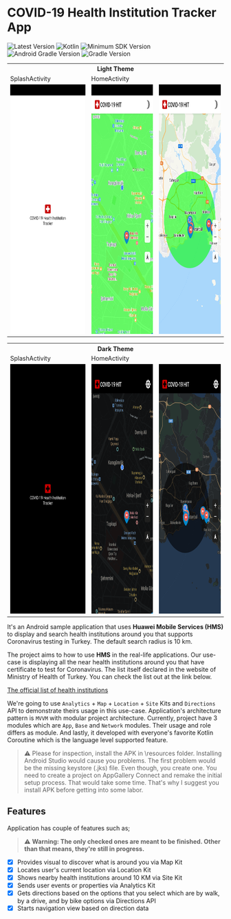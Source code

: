 # COVID-19 Health Institution Tracker App

![Latest Version](https://img.shields.io/badge/latestVersion-0.1-yellow) ![Kotlin](https://img.shields.io/badge/language-kotlin-blue) ![Minimum SDK Version](https://img.shields.io/badge/minSDK-21-orange) ![Android Gradle Version](https://img.shields.io/badge/androidGradleVersion-4.0.0-green) ![Gradle Version](https://img.shields.io/badge/gradleVersion-6.1.1-informational)

<table>
  <tr>
    <th colspan="3">Light Theme</th>
  </tr>
  <tr>
    <td>SplashActivity</td>
     <td colspan="2">HomeActivity</td>
  </tr>
  <tr>
    <td><img src="resources/splash_light.png" width=270 height=580></td>
    <td><img src="resources/home_light.png" width=270 height=580></td>
    <td><img src="resources/home_light_distant_look.png" width=270 height=580></td>
  </tr>
 </table>

 <table>
  <tr>
    <th colspan="3">Dark Theme</th>
  </tr>
  <tr>
    <td>SplashActivity</td>
     <td colspan="2">HomeActivity</td>
  </tr>
  <tr>
    <td><img src="resources/splash_dark.png" width=270 height=580></td>
    <td><img src="resources/home_dark.png" width=270 height=580></td>
    <td><img src="resources/home_dark_distant_look.png" width=270 height=580></td>
  </tr>
 </table>

It's an Android sample application that uses **Huawei Mobile Services (HMS)** to display and search health institutions around you that supports Coronavirus testing in Turkey. The default search radius is 10 km. 

The project aims to how to use **HMS** in the real-life applications. Our use-case is displaying all the near health institutions around you that have certificate to test for Coronavirus. The list itself declared in the website of Ministry of Health of Turkey. You can check the list out at the link below.

[The official list of health institutions](https://covid19bilgi.saglik.gov.tr/tr/covid-19-yetkilendirilmis-tani-laboratuvarlari-listesi)

We're going to use `Analytics` + `Map` + `Location` + `Site` Kits and `Directions` API to demonstrate theirs usage in this use-case. Application's architecture pattern is `MVVM` with modular project architecture. Currently, project have 3 modules which are `App`, `Base` and `Network` modules. Their usage and role differs as module. And lastly, it developed with everyone's favorite Kotlin Coroutine which is the language level supported feature.

> ⚠ Please for inspection, install the APK in \resources folder. Installing Android Studio would cause you problems. The first problem would be the missing keystore (.jks) file. Even though, you create one. You need to create a project on AppGallery Connect and remake the initial setup process. That would take some time. That's why I suggest you install APK before getting into some labor.



## Features

Application has couple of features such as;

> ⚠ **Warning: The only checked ones are meant to be finished. Other than that means, they're still in progress.**  

- [x]  Provides visual to discover what is around you via Map Kit
- [x]  Locates user's current location via Location Kit
- [x]  Shows nearby health institutions around 10 KM via Site Kit
- [x]  Sends user events or properties via Analytics Kit
- [x]  Gets directions based on the options that you select which are by walk, by a drive, and by bike options via Directions API
- [x]  Starts navigation view based on direction data